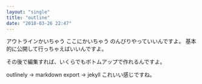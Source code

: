 ```yaml
---
layout: "single"
title: "outline"
date: "2018-03-26 22:47"
---
```


アウトラインかいちゃう
ここにかいちゃう
のんびりやっていいんですよ。
基本的に公開して行っちゃえばいいんですよ。

その後で編集すれば、いくらでもボトムアップで作れるんですよ。

outlinely -> markdown export -> jekyll
これいい感じですね。
